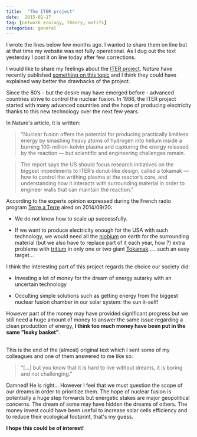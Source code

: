 ```yaml
---
title:  "The ITER project"
date:  2015-02-17
tag: [network ecology, theory, motifs]
categories: general
---
```



I wrote the lines below few months ago. I wanted to share them on line but at that time my website was not fully operational. As I dug out the text yesterday I post it on line today after few corrections.

I would like to share my feelings about the [ITER project](http://en.wikipedia.org/wiki/ITER). *Nature* have recently published [something on this topic](http://www.nature.com/news/us-plans-for-future-of-fusion-research-1.15993?WT.ec_id=NEWS-20140923) and I think they could have explained way better the drawbacks of the project.

Since the 80’s - but the desire may have emerged before - advanced countries strive to control the nuclear fusion. In 1986, the ITER project started with many advanced countries and the hope of producing electricity thanks to this new technology over the next few years.

In Nature's article, it is written:

> "Nuclear fusion offers the potential for producing practically limitless
energy by smashing heavy atoms of hydrogen into helium inside a burning
100-million-kelvin plasma and capturing the energy released by the
reaction — but scientific and engineering challenges remain.

> The report says the US should focus research initiatives on the biggest
impediments to ITER’s donut-like design, called a tokamak — how to
control the writhing plasma at the reactor’s core, and understanding how
it interacts with surrounding material in order to engineer walls that
can maintain the reaction."


According to the experts opinion expressed during the French radio program [Terre a Terre](http://www.franceculture.fr/emission-terre-a-terre-12-13) aired on 2014/09/20:

* We do not know how to scale up successfully.

* If we want to produce electricity enough for the USA with such
technology, we would need all the [niobium](http://en.wikipedia.org/wiki/Niobium) on earth
for the surrounding material (but we also have to replace part of it
each year, how ?) extra problems with [tritium](http://en.wikipedia.org/wiki/Tritium) in
only one or two giant [Tokamak](http://en.wikipedia.org/wiki/Tokamak) ….
such an easy target...

I think the interesting part of this project regards the choice our
society did:

* Investing a lot of money for the dream of energy autarky with an
uncertain technology

* Occulting simple solutions such as getting energy from the
biggest nuclear fusion chamber in our solar system: the sun it-self!

However part of the money may have provided significant progress but we still need a huge amount of money to answer the same issue regarding a clean production of energy, **I think too much money have been put in the same "leaky basket"**.
<br/>
<br/>

This is the end of the (almost) original text which I sent some of my colleagues and one of them answered to me like so:

>"[...] but you know that it is hard to live without dreams, it is boring and not challenging."

Damned! He is right... However I feel that we must question the scope of our dreams in order to prioritize them. The hope of nuclear fusion is potentially a huge step forwards but energetic stakes are major geopolitical concerns. The dream of some may have hidden the dreams of others. The money invest could have been useful to increase solar cells efficiency and to reduce their ecological footprint, that's my guess.


**I hope this could be of interest!**
